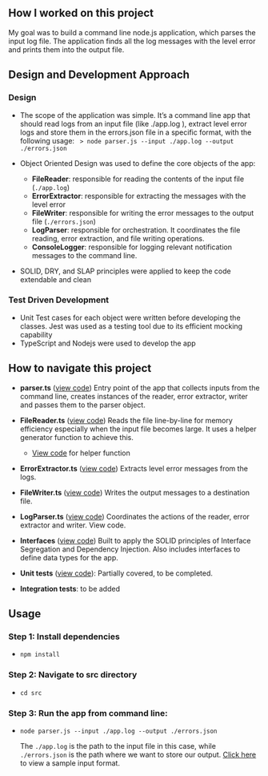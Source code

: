 ## How I worked on this project

My goal was to build a command line node.js application, which parses the input log file.
The application finds all the log messages with the level error and prints them into the output file.

## Design and Development Approach

### Design

- The scope of the application was simple. It’s a command line app that should
  read logs from an input file (like ./app.log ), extract level error logs and store them in the errors.json file in a specific format, with the following usage:
  ` > node parser.js --input ./app.log --output ./errors.json`

- Object Oriented Design was used to define the core objects of the app:
  - **FileReader**: responsible for reading the contents of the input file (`./app.log`)
  - **ErrorExtractor**: responsible for extracting the messages with the level error
  - **FileWriter**: responsible for writing the error messages to the output file (`./errors.json`)
  - **LogParser**: responsible for orchestration. It coordinates the file reading, error extraction, and file writing operations.
  - **ConsoleLogger**: responsible for logging relevant notification messages to the command line.
- SOLID, DRY, and SLAP principles were applied to keep the code extendable and
  clean

### Test Driven Development

- Unit Test cases for each object were written before developing the classes. Jest was used as a testing tool due to its efficient mocking capability
- TypeScript and Nodejs were used to develop the app

## How to navigate this project

- **parser.ts** ([view code](https://github.com/Lambertyubin/log-parser-with-typescript/blob/main/src/parser.ts))
  Entry point of the app that collects inputs from the command line, creates instances of the reader, error extractor, writer and passes them to the parser object.

- **FileReader.ts** ([view code](https://github.com/Lambertyubin/log-parser-with-typescript/blob/main/src/reader/FileReader.ts#L1))
  Reads the file line-by-line for memory efficiency especially when the input file becomes large. It uses a helper generator function to achieve this.

  - [View code](https://github.com/Lambertyubin/log-parser-with-typescript/blob/main/src/helpers/helper-functions.ts#L3) for helper function

- **ErrorExtractor.ts** ([view code](https://github.com/Lambertyubin/log-parser-with-typescript/blob/main/src/transformer/ErrorExtractor.ts#L1))
  Extracts level error messages from the logs.

- **FileWriter.ts** ([view code](https://github.com/Lambertyubin/log-parser-with-typescript/blob/main/src/writer/FileWriter.ts#L1))
  Writes the output messages to a destination file.

- **LogParser.ts** ([view code](https://github.com/Lambertyubin/log-parser-with-typescript/blob/main/src/parser/LogParser.ts#L1))
  Coordinates the actions of the reader, error extractor and writer. View code.

- **Interfaces** ([view code](https://github.com/Lambertyubin/log-parser-with-typescript/tree/main/src/interfaces))
  Built to apply the SOLID principles of Interface Segregation and Dependency Injection. Also includes interfaces to define data types for the app.

- **Unit tests** ([view code](https://github.com/Lambertyubin/log-parser-with-typescript/tree/main/tests/unit-tests)):
  Partially covered, to be completed.

- **Integration tests**: to be added

## Usage

### Step 1: Install dependencies

- `npm install`

### Step 2: Navigate to src directory

- `cd src`

### Step 3: Run the app from command line:

- `node parser.js --input ./app.log --output ./errors.json`

  The `./app.log` is the path to the input file in this case, while `./errors.json` is the path where we want to store our output.
  [Click here](https://github.com/Lambertyubin/log-parser-with-typescript/blob/main/src/app.log) to view a sample input format.
